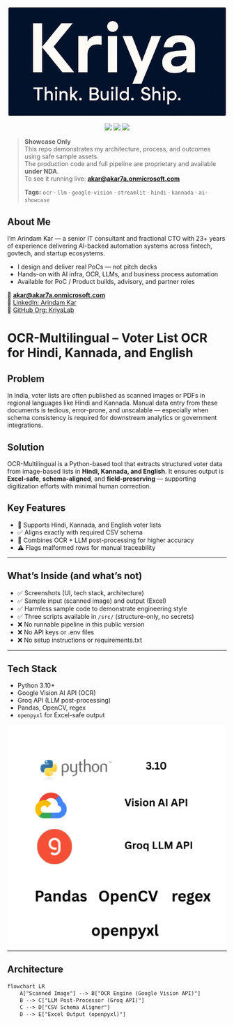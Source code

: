 <p align="center">
  <img src="screenshots/kriya_banner.png" alt="Kriya Banner" width="500"/>
</p>

<p align="center">
  <img src="https://img.shields.io/badge/Python-3.10-blue.svg" />
  <img src="https://img.shields.io/badge/API-Google%20Vision-yellow" />
  <img src="https://img.shields.io/badge/LLM-Groq%20API-purple" />
</p>

> **Showcase Only**  
> This repo demonstrates my architecture, process, and outcomes using safe sample assets.  
> The production code and full pipeline are proprietary and available **under NDA**.  
> To see it running live: **akar@akar7a.onmicrosoft.com**
>
> **Tags:** `ocr` · `llm` · `google-vision` · `streamlit` · `hindi` · `kannada` · `ai-showcase`

##  About Me

I’m Arindam Kar — a senior IT consultant and fractional CTO with 23+ years of experience delivering AI-backed automation systems across fintech, govtech, and startup ecosystems.

- I design and deliver real PoCs — not pitch decks
- Hands-on with AI infra, OCR, LLMs, and business process automation
- Available for PoC / Product builds, advisory, and partner roles

📧 **akar@akar7a.onmicrosoft.com**  
🔗 [LinkedIn: Arindam Kar](https://www.linkedin.com/in/arindam-kar-98085917/)  
🏢 [GitHub Org: KriyaLab](https://github.com/KriyaLab)
# OCR-Multilingual – Voter List OCR for Hindi, Kannada, and English

## Problem
In India, voter lists are often published as scanned images or PDFs in regional languages like Hindi and Kannada. Manual data entry from these documents is tedious, error-prone, and unscalable — especially when schema consistency is required for downstream analytics or government integrations.

## Solution
OCR-Multilingual is a Python-based tool that extracts structured voter data from image-based lists in **Hindi, Kannada, and English**. It ensures output is **Excel-safe**, **schema-aligned**, and **field-preserving** — supporting digitization efforts with minimal human correction.

## Key Features
- 📄 Supports Hindi, Kannada, and English voter lists
- ✅ Aligns exactly with required CSV schema
- 🧠 Combines OCR + LLM post-processing for higher accuracy
- ⚠️ Flags malformed rows for manual traceability

---

## What’s Inside (and what’s not)
- ✅ Screenshots (UI, tech stack, architecture)
- ✅ Sample input (scanned image) and output (Excel)
- ✅ Harmless sample code to demonstrate engineering style
- ✅ Three scripts available in `/src/` (structure-only, no secrets)
- ❌ No runnable pipeline in this public version
- ❌ No API keys or .env files
- ❌ No setup instructions or requirements.txt

---

## Tech Stack
- Python 3.10+
- Google Vision AI API (OCR)
- Groq API (LLM post-processing)
- Pandas, OpenCV, regex
- `openpyxl` for Excel-safe output

<p align="center">
  <img src="screenshots/tech_stack.png" alt="Tech Stack Overview" width="500"/>
</p>

---

## Architecture
```mermaid
flowchart LR
    A["Scanned Image"] --> B["OCR Engine (Google Vision API)"]
    B --> C["LLM Post-Processor (Groq API)"]
    C --> D["CSV Schema Aligner"]
    D --> E["Excel Output (openpyxl)"]
